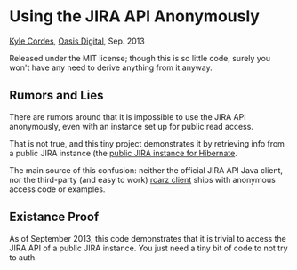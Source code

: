 # Using the JIRA API Anonymously

[Kyle Cordes](http://kylecordes.com),
[Oasis Digital](http://oasisdigital.com),
Sep. 2013

Released under the MIT license; though this is so little code, surely you won't have any need to derive anything from it anyway.

## Rumors and Lies

There are rumors around that it is impossible to use the JIRA API anonymously, even with an instance set up for public read access.

That is not true, and this tiny project demonstrates it by retrieving info from a public JIRA instance (the [public JIRA instance for Hibernate](https://hibernate.atlassian.net/).

The main source of this confusion: neither the official JIRA API Java client, nor the third-party (and easy to work) [rcarz client](https://github.com/rcarz/jira-client) ships with anonymous access code or examples.

## Existance Proof

As of September 2013, this code demonstrates that it is trivial to access the JIRA API of a public JIRA instance. You just need a tiny bit of code to not try to auth.
